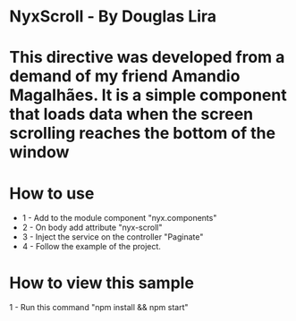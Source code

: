 NyxScroll - By Douglas Lira
=================

# This directive was developed from a demand of my friend Amandio Magalhães. It is a simple component that loads data when the screen scrolling reaches the bottom of the window

# How to use

* 1 - Add to the module component "nyx.components"
* 2 - On body add attribute "nyx-scroll"
* 3 - Inject the service on the controller "Paginate"
* 4 - Follow the example of the project.

# How to view this sample

1 - Run this command "npm install && npm start"